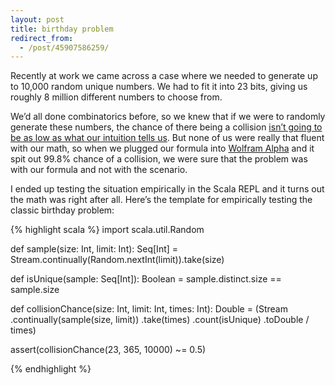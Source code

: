 ```yaml
---
layout: post
title: birthday problem
redirect_from:
  - /post/45907586259/
---
```


Recently at work we came across a case where we needed to generate up to 10,000
random unique numbers. We had to fit it into 23 bits, giving us roughly 8
million different numbers to choose from.

We’d all done combinatorics before, so we knew that if we were to randomly
generate these numbers, the chance of there being a collision [isn’t going to be
as low as what our intuition tells
us](http://en.wikipedia.org/wiki/Birthday_problem). But none of us were really
that fluent with our math, so when we plugged our formula into [Wolfram
Alpha](http://www.wolframalpha.com/) and it spit out 99.8% chance of a
collision, we were sure that the problem was with our formula and not with the
scenario.

I ended up testing the situation empirically in the Scala REPL and it turns out
the math was right after all. Here’s the template for empirically testing the
classic birthday problem:

{% highlight scala %}
import scala.util.Random

def sample(size: Int, limit: Int): Seq[Int] =
  Stream.continually(Random.nextInt(limit)).take(size)

def isUnique(sample: Seq[Int]): Boolean =
  sample.distinct.size == sample.size

def collisionChance(size: Int, limit: Int, times: Int): Double =
  (Stream
    .continually(sample(size, limit))
    .take(times)
    .count(isUnique)
    .toDouble / times)

assert(collisionChance(23, 365, 10000) ~= 0.5)

{% endhighlight %}
